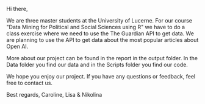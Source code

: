 Hi there,

We are three master students at the University of Lucerne. For our course "Data Mining for Political and Social Sciences using R" we have to do a class exercise where we need to use the The Guardian API to get data. We are planning to use the API to get data about the most popular articles about Open AI. 

More about our project can be found in the report in the output folder. 
In the Data folder you find our data and in the Scripts folder you find our code.

We hope you enjoy our project. If you have any questions or feedback, feel free to contact us.

Best regards,
Caroline, Lisa & Nikolina
